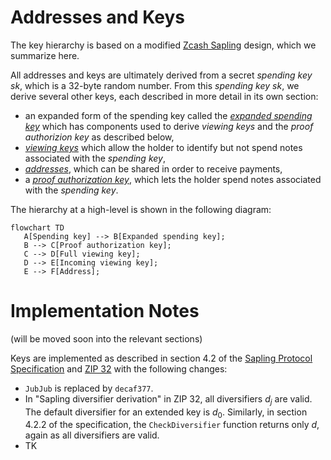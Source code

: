 # Addresses and Keys

The key hierarchy is based on a modified [Zcash Sapling](https://github.com/zcash/zips/blob/main/protocol/sapling.pdf) design, which we summarize here.

All addresses and keys are ultimately derived from a secret *spending key* $sk$, which is a 32-byte random number. From this *spending key* $sk$, we derive several other keys, each described in more detail in its own section:

* an expanded form of the spending key called the [*expanded spending key*](./addresses_keys/expanded_spending_keys.md) which has components used to derive *viewing keys* and the *proof authorizion key* as described below,
* [*viewing keys*](./addresses_keys/viewing_keys.md) which allow the holder to identify but not spend notes associated with the *spending key*,
* [*addresses*](./addresses_keys/addresses.md), which can be shared in order to receive payments,
* a [*proof authorization key*](./addresses_keys/proof_authorization_keys.md), which lets the holder spend notes associated with the *spending key*.

The hierarchy at a high-level is shown in the following diagram:

```mermaid
flowchart TD
   A[Spending key] --> B[Expanded spending key];
   B --> C[Proof authorization key];
   C --> D[Full viewing key];
   D --> E[Incoming viewing key];
   E --> F[Address];
```

# Implementation Notes

(will be moved soon into the relevant sections)

Keys are implemented as described in section 4.2 of the [Sapling Protocol Specification](https://github.com/zcash/zips/blob/main/protocol/sapling.pdf) and [ZIP 32](https://zips.z.cash/zip-0032) with the following changes:

* `JubJub` is replaced by `decaf377`.
* In "Sapling diversifier derivation" in ZIP 32, all diversifiers $d_j$ are valid. The default diversifier for an extended key is $d_0$. Similarly, in section 4.2.2 of the specification, the `CheckDiversifier` function returns only $d$, again as all diversifiers are valid.
* TK
